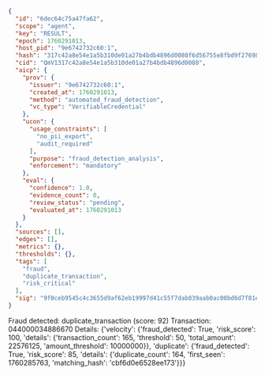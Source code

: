 ```json
{
  "id": "6dec64c75a47fa62",
  "scope": "agent",
  "key": "RESULT",
  "epoch": 1760291013,
  "host_pid": "9e6742732c60:1",
  "hash": "317c42a8e54e1a5b310de01a27b4bdb4896d0080f6d56755e8fbd9f27698db58",
  "cid": "QmV1317c42a8e54e1a5b310de01a27b4bdb4896d0080",
  "aicp": {
    "prov": {
      "issuer": "9e6742732c60:1",
      "created_at": 1760291013,
      "method": "automated_fraud_detection",
      "vc_type": "VerifiableCredential"
    },
    "ucon": {
      "usage_constraints": [
        "no_pii_export",
        "audit_required"
      ],
      "purpose": "fraud_detection_analysis",
      "enforcement": "mandatory"
    },
    "eval": {
      "confidence": 1.0,
      "evidence_count": 0,
      "review_status": "pending",
      "evaluated_at": 1760291013
    }
  },
  "sources": [],
  "edges": [],
  "metrics": {},
  "thresholds": {},
  "tags": [
    "fraud",
    "duplicate_transaction",
    "risk_critical"
  ],
  "sig": "9f0ceb9545c4c3655d9af62eb19997d41c55f7dab839aab0ac00bd6d7f81eedc"
}
```

Fraud detected: duplicate_transaction (score: 92)
Transaction: 044000034886670
Details: {'velocity': {'fraud_detected': True, 'risk_score': 100, 'details': {'transaction_count': 165, 'threshold': 50, 'total_amount': 22576125, 'amount_threshold': 10000000}}, 'duplicate': {'fraud_detected': True, 'risk_score': 85, 'details': {'duplicate_count': 164, 'first_seen': 1760285763, 'matching_hash': 'cbf6d0e6528ee173'}}}